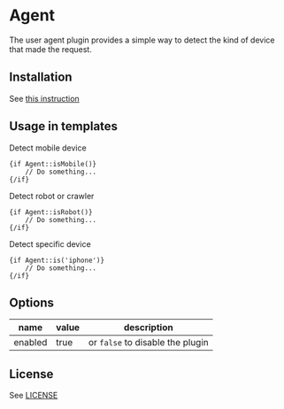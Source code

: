 # Agent
The user agent plugin provides a simple way to detect the kind of device that made the request.   

## Installation
See [this instruction](http://morfy.org/documentation/plugins/plugins-installation)

## Usage in templates

Detect mobile device

```smarty
{if Agent::isMobile()}
    // Do something...
{/if}
```

Detect robot or crawler

```smarty
{if Agent::isRobot()}
    // Do something...
{/if}
```

Detect specific device

```smarty
{if Agent::is('iphone')}
    // Do something...
{/if}
```

## Options

| name  | value | description |
|---|---|---|
| enabled | true | or `false` to disable the plugin |

## License
See [LICENSE](https://github.com/morfy-cms/morfy-plugin-agent/blob/master/LICENSE)
